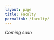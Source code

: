 ```yaml
---  
layout: page   
title: Faculty
permalink: /faculty/    
---
```



*Coming soon*

<!-- Dr. U C Verma  
Director Prof & Ex- HOD, Anaesthesiology  
MAMC-Delhi  

Dr. J S Dali  
Director Professor, Anaesthesiology  
MAMC -Delhi  
  
Dr. Poonam Bhadoria  
Director Prof &HOD, Anaesthesiology  
MAMC -Delhi  
   
Dr. Rakesh Kumar   
Dir Prof, Anaesthesiology  
MAMC -Delhi  
  
Dr. Kirti Nath Saxena  
Director Prof, Anaesthesiology  
MAMC- Delhi  
 
Dr. Munisha Agarwal  
Dir Prof, Anaesthesiology   
MAMC-Delhi  
 
Dr. C K Dua  |Director Prof & Ex HOD, Anaesthesiology   
MAMC -Delhi  
 
Dr Anjali Prakash   
Dir Prof Radiology    
MAMC -Delhi  
  
Dr. Satinder Gombar   
Prof & HOD, Anaesthesiology   
GMC -Chandigarh  
 
Dr. Jayashree Sood  |Chairperson Anesthesia and Perioperative Medicine   
Sir Ganga Ram Hospital-Delhi   
 
Dr. Bimla Sharma   
Vice-Chairperson, Anesthesia & Perioperative Medicine   
Sir Ganga Ram Hospital-Delhi   
 
Dr. Sumit Ray   
 
Dr. Anoop Gogia   
Professor, Anaesthesiology   
Vardhman Mahavir Medical College -Delhi   
 
Dr. Rama Gogia   
Professor    
Vardhman Mahavir Medical college –Delhi   
 
Dr. Smita Prakash    
Professor    
Vardhman Mahavir Medical college –Delhi   
 
Dr. Kamal Kumar Fotedar   
Director, Anaesthesiology   
Max Super Speciality Hospital, Saket-Delhi  
 
Dr. Raj Tobin  
Director & Head, Anaesthesiology   
Max Super Speciality hospital & Max Smart Super Speciality Hospital, Saket-Delhi |

Dr. Mukul Chandra Kapoor  
Director, Anaesthesiology   
Max Smart Super Speciality Hospital-Delhi   
 
Dr. Pratibha Jain   
HOD  
Pt. JLNM-Raipur   
 
Dr. Ajai Kumar   
HOD Dir Prof   
Lady Harding Medical college -Delhi   
 
Dr. Aruna Jain   
Dir Prof , Anaesthesiology   
Lady Harding Medical college -Delhi   
 
Dr. Ranju Singh   
Dir Prof, Anaesthesiology   
Lady Harding Medical college-Delhi   
 
Dr. Maitree Panday   
Dir Prof, Anaesthesiology   
Lady Hardinge Medical college-Delhi   
  
Dr. Pramod Kohli   
Dir Prof, Anaesthesiology   
Lady Hardinge Medical college-Delhi   
  
Dr. Ashok Saxena   
Dir Prof &HOD, Anaesthesiology   
University College of Medical Sciences- Delhi   
  
Dr. Sujata Choudhary   
Dir Prof, Anaesthesiology   
University College of Medical Sciences- Delhi   
  
Dr. Medha Mohta   
Dir Prof, Anaesthesiology   
University College of Medical Sciences- Delhi   
  
Dr. Savita Saini   
Professor & HOD, Anaesthesiology   
PGIMS-Rohtak  
  
Dr. Naveen Malhotra   
Professor, Anaesthesiology   
PGIMS-Rohtak   
  
Dr. Manoj Bhardwaj   
Senior Consultant, Anaesthesiology   
Rajiv Gandhi Cancer Institute - Delhi   
  
Dr. Sukanya Mitra   
HOD, Professor   
GMC Chandigarh   
  
Dr. Manpreet Singh   
Associate Prof   
GMC Chandigarh   
  
Dr. Chitra Chatterji   
Consultant, Anaesthesiology   
Apollo Hospital - Delhi   
  
Dr. Rakesh Garg   
Associate Professor, Anaesthesiology   
IRCH, AIIMS - Delhi   
  
Dr. Divya Jain   
Additional Professor, Anaesthesiology   
Post Graduate Institute of Medical Education and Research- Chandigarh   
  
Dr. Nidhi Bhatia    
Additional Professor, Anaesthesiology   
Post Graduate Institute of Medical Education and Research- Chandigarh   

Dr. Sanjay Agarwal   
Professor,Anaesthesiology   
AIIMS Rishikesh   
  
Dr. Suman lata Gupta    
Additional Professor   
JIPMER-Puducherry   
  
Dr. Ruchi Gupta   
Professor    
SRDIMSR Amritsar   
  
Dr. Preeti Varshnay   
Assistant Professor, Anaesthesiology   
Lady Harding Medical College - Delhi   
  
Dr. Anju Gupta   
Assistant Professor, Anaesthesiology   
VMMC-Delhi   
  
Dr. Nishkarh Gupta   
Associate Professor, Anaesthesiology   
IRCH, AIIMS-Delhi   
  
Dr. Garima Agarwal   
Assistant Professor, Anaesthesiology   
Lady Hardinge Medical College -Delhi   
  
Dr. Preety Thakur   
Assistant Professor   
Vardhman Mahavir Medical college –Delhi   
  
Dr. Uma  Hariharan   
Associate Professor   
RML-Delhi   
  
Dr. Akhilesh Gupta   
Associate Professor   
RML-Delhi   
  
Dr. Deepti Saigal   
Associate Professor   
Vardhman Mahavir Medical college –Delhi   
  
Dr. Preeti Thakur   
Assistant Professor   
Vardhman Mahavir Medical college –Delhi   
  
Dr. RK Batra   
Ex- Head, HOD and Prof    
AIIMS Delhi   
  
Dr. Anjolie Chabbra   
Professor AIIMS-Delhi   
  
Dr. Nishant Sahay   
Professor  
AIIMS – Patna   
  
Dr. Col. Monish Nakra   
HOD of Critical Care   
Venkateshwara Hospital   
  
Dr. Sunil Arora   
 
MAMC LNJP   
  
Dr. Rakesh Karnawat  
  
SN Medical College Jodhpur   
  
Dr. Anil Mishra   
 
LNJP   
  
Dr. Geetanjali Chikoti   
Professor   
GTB Delhi   
  
Dr. Roshni Roy   
Professor   
Sitaram Bhartia Hospital, New Delhi   
  
Dr. Megha Kohli   
Consultant   
ILBS, New Delhi   
  
Dr. Sangeeta Yadav   
Assosiate Professor   
RML,  New Delhi   
  
Dr. Sangeeta Khanna   
Director & HOD   
Medanta, Gurugram   
  
Dr. Pragarti Ganjoo   
Director Professor   
GB Pant – New Delhi   
  
Dr. Geeta Shahi   
HOD   
Haldwani Govt. Medical College, Uttrakhand   
  
 -->
